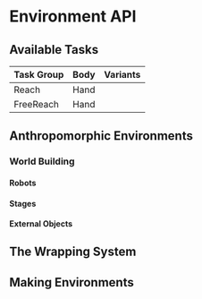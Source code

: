 # Environment API

## Available Tasks

| Task Group | Body | Variants |
| ---------- | ---- | -------- |
| Reach      | Hand |          |
| FreeReach  | Hand |          |

## Anthropomorphic Environments

### World Building

#### Robots

#### Stages

#### External Objects

## The Wrapping System

## Making Environments